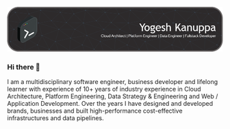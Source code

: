 ![Yogesh Kanuppa](./assets/github-header-image.png)
### Hi there 👋
I am a multidisciplinary software engineer, business developer and lifelong learner with experience of 10+ years of industry experience in Cloud Architecture, Platform Engineering, Data Strategy & Engineering and Web / Application Development. Over the years I have designed and developed brands, businesses and built high-performance cost-effective infrastructures and data pipelines.

<!--
**yogeshbabu/yogeshbabu** is a ✨ _special_ ✨ repository because its `README.md` (this file) appears on your GitHub profile.

Here are some ideas to get you started:

- 🔭 I’m currently working on ...
- 🌱 I’m currently learning ...
- 👯 I’m looking to collaborate on ...
- 🤔 I’m looking for help with ...
- 💬 Ask me about ...
- 📫 How to reach me: ...
- 😄 Pronouns: ...
- ⚡ Fun fact: ...
-->
